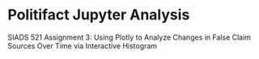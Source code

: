 # Politifact Jupyter Analysis
SIADS 521 Assignment 3: Using Plotly to Analyze Changes in False Claim Sources Over Time via Interactive Histogram
